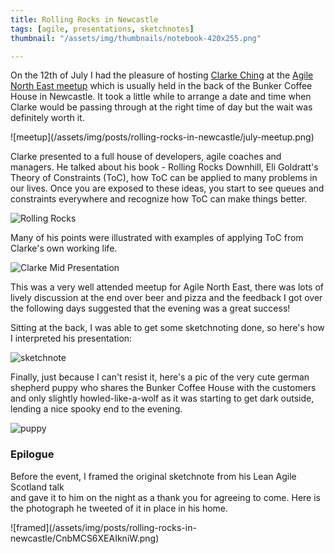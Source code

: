 ```yaml
---
title: Rolling Rocks in Newcastle
tags: [agile, presentations, sketchnotes]
thumbnail: "/assets/img/thumbnails/notebook-420x255.png"

---
```


On the 12th of July I had the pleasure of hosting <a href="http://rolls.rocks">Clarke Ching</a>
at the <a href="http://www.meetup.com/Agile-North-East/">Agile North East meetup</a> which is
usually held in the back of the Bunker Coffee House in Newcastle. It took a little while to
arrange a date and time when Clarke would be passing through at the right time of day but
the wait was definitely worth it.

![meetup]\(/assets/img/posts/rolling-rocks-in-newcastle/july-meetup.png)

Clarke presented to a full house of developers, agile coaches and managers. He talked about
his book - Rolling Rocks Downhill, Eli Goldratt's Theory of Constraints (ToC), how ToC can be
applied to many problems in our lives. Once you are exposed to these ideas, you
start to see queues and constraints everywhere and recognize how ToC can make things better.

<img src="/assets/img/posts/rolling-rocks-in-newcastle/2016-07-12 18.33.04.png" alt="Rolling Rocks" class="u-max-full-width" />

Many of his points were illustrated with examples of applying ToC from Clarke's own working life.

<img src="/assets/img/posts/rolling-rocks-in-newcastle/2016-07-12 18.53.35.png" alt="Clarke Mid Presentation" class="u-max-full-width" />

This was a very well attended meetup for Agile North East, there was lots of lively discussion at the
end over beer and pizza and the feedback I got over the following days suggested that the evening was a
great success!

Sitting at the back, I was able to get some sketchnoting done, so here's how I interpreted his
presentation:

<img src="/assets/img/posts/rolling-rocks-in-newcastle/2016-07-13 23.05.32.png" alt="sketchnote" class="u-max-full-width" />

Finally, just because I can't resist it, here's a pic of the very cute german shepherd
puppy who shares the Bunker Coffee House with the customers and only slightly howled-like-a-wolf
as it was starting to get dark outside, lending a nice spooky end to the evening.

<img src="/assets/img/posts/rolling-rocks-in-newcastle/2016-07-12 17.33.01.png" alt="puppy" class="u-max-full-width" />

### Epilogue

Before the event, I framed the original sketchnote from his Lean Agile Scotland talk  
and gave it to him on the night as a thank you for agreeing to come. Here is the photograph
he tweeted of it in place in his home.

![framed]\(/assets/img/posts/rolling-rocks-in-newcastle/CnbMCS6XEAIkniW.png)
